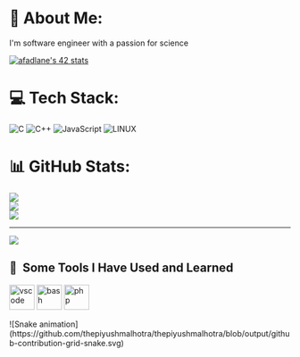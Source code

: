 

# 💫 About Me:
I'm software engineer with a passion for science

[![afadlane's 42 stats](https://badge.mediaplus.ma/binary/afadlane)](https://github.com/oakoudad/badge42)

# 💻 Tech Stack:
![C](https://img.shields.io/badge/c-%2300599C.svg?style=for-the-badge&logo=c&logoColor=white) ![C++](https://img.shields.io/badge/c++-%2300599C.svg?style=for-the-badge&logo=c%2B%2B&logoColor=white) ![JavaScript](https://img.shields.io/badge/javascript-%23323330.svg?style=for-the-badge&logo=javascript&logoColor=%23F7DF1E) ![LINUX](https://img.shields.io/badge/Linux-FCC624?style=for-the-badge&logo=linux&logoColor=black)
# 📊 GitHub Stats:
![](https://github-readme-stats.vercel.app/api?username=Abdeladim-Fadlane&theme=dark&hide_border=false&include_all_commits=false&count_private=false)<br/>
![](https://github-readme-streak-stats.herokuapp.com/?user=Abdeladim-Fadlane&theme=dark&hide_border=false)<br/>
![](https://github-readme-stats.vercel.app/api/top-langs/?username=Abdeladim-Fadlane&theme=dark&hide_border=false&include_all_commits=false&count_private=false&layout=compact)

---
[![](https://visitcount.itsvg.in/api?id=Abdeladim-Fadlane&icon=0&color=0)](https://visitcount.itsvg.in)

<h2> 🚀 &nbsp;Some Tools I Have Used and Learned</h2>
<p align="left">
<img src="https://cdn.jsdelivr.net/gh/devicons/devicon/icons/vscode/vscode-original.svg" alt="vscode" width="45" height="45"/>
<img src="https://cdn.jsdelivr.net/gh/devicons/devicon/icons/bash/bash-original.svg" alt="bash" width="45" height="45"/>
<img src="https://cdn.jsdelivr.net/gh/devicons/devicon/icons/php/php-original.svg" alt="php" width="45" height="45"/>
</p>
![Snake animation](https://github.com/thepiyushmalhotra/thepiyushmalhotra/blob/output/github-contribution-grid-snake.svg)
<!-- Proudly created with GPRM ( https://gprm.itsvg.in ) -->
